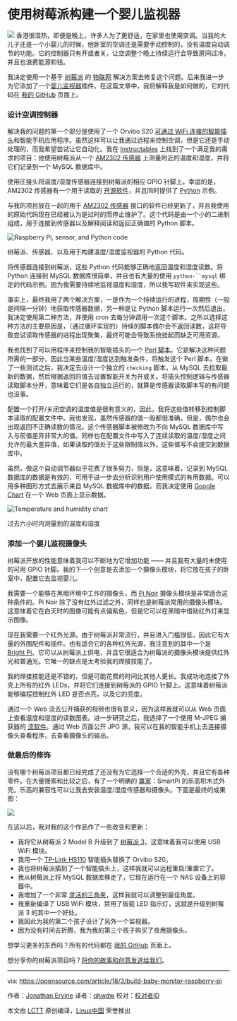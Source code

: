 使用树莓派构建一个婴儿监视器
======

![](https://opensource.com/sites/default/files/styles/image-full-size/public/lead-images/baby-chick-egg.png?itok=RcFfqdbA)
香港很湿热，即便是晚上，许多人为了更舒适，在家里也使用空调。当我的大儿子还是一个小婴儿的时候，他卧室的空调还是需要手动控制的，没有温度自动调节的功能。它的控制器只有开或者关，让空调整个晚上持续运行会导致房间过冷，并且也浪费能源和钱。

我决定使用一个基于 [树莓派][2] 的 [物联网][1] 解决方案去修复这个问题。后来我进一步为它添加了一个[婴儿监视器][3]插件。在这篇文章中，我将解释我是如何做的，它的代码在 [我的 GitHub][4] 页面上。

### 设计空调控制器

解决我的问题的第一个部分是使用了一个 Orvibo S20 [可通过 WiFi 连接的智能插头][5]和智能手机应用程序。虽然这样可以让我通过远程来控制空调，但是它还是手动处理的，而我希望尝试让它自动化。我在 [Instructables][6] 上找到了一个满足我的需求的项目：他使用树莓派从一个 [AM2302 传感器][7] 上测量附近的温度和湿度，并将它们记录到一个 MySQL 数据库中。

使用圧接头将温度/湿度传感器连接到树莓派的相应 GPIO 针脚上。幸运的是，AM2302 传感器有一个用于读取的 [开源软件][8]，并且同时提供了 [Python][9] 示例。

与我的项目放在一起的用于 [AM2302 传感器][10] 接口的软件已经更新了，并且我使用的原始代码现在已经被认为是过时的而停止维护了。这个代码是由一个小的二进制组成，用于连接到传感器以及解释阅读和返回正确值的 Python 脚本。

![Raspberry Pi, sensor, and Python code][12]

树莓派、传感器、以及用于构建温度/湿度监视器的 Python 代码。

将传感器连接到树莓派，这些 Python 代码能够正确地返回温度和湿度读数。将 Python 连接到 MySQL 数据库很简单，并且也有大量的使用 `python-``mysql`  绑定的代码示例。因为我需要持续地监视温度和湿度，所以我写软件来实现这些。

事实上，最终我用了两个解决方案，一是作为一个持续运行的进程，周期性（一般是间隔一分钟）地获取传感器数据，另一种是让 Python 脚本运行一次然后退出。我决定使用第二种方法，并使用 cron 去每分钟调用一次这个脚本。之所以选择这种方法的主要原因是，（通过循环实现的）持续的脚本偶尔会不返回读数，这将导致尝试读取传感器的进程出现聚集，最终可能会导致系统挂起而缺乏可用资源。

我也找到了可以用程序来控制我的智能插头的一个 [Perl 脚本][13]。它是解决这种问题所需的一部分，因此当某些温度/湿度达到触发条件，将触发这个 Perl 脚本。在做了一些测试之后，我决定去设计一个独立的 `checking` 脚本，从 MySQL 去拉取最新的数据，然后根据返回的值去设置智能开关为开或关。将插头控制逻辑与传感器读取脚本分开，意味着它们是各自独立运行的，就算是传感器读取脚本写的有问题也没事。

配置一个打开/关闭空调的温度值是很有意义的，因此，我将这些值转移到控制脚本读取的配置文件中。我也发现，虽然传感器的值一般都很准确，但是，偶尔也会出现返回不正确读数的情况。这个传感器脚本被修改为不向 MySQL 数据库中写入与前值差异非常大的值。同样也在配置文件中写入了连续读取的温度/湿度之间允许的最大差异值，如果读取的值处于这些限制值以外，这些值写不会提交到数据库中。

虽然，做这个自动调节器似乎花费了很多努力，但是，这意味着，记录到 MySQL 数据库的数据是有效的、可用于进一步去分析识别用户使用模式的有用数据。可以用多种图形方式去展示来自 MySQL 数据库中的数据，而我决定使用 [Google Chart][14] 在一个 Web 页面上显示数据。

![Temperature and humidity chart][16]

过去六小时内测量到的温度和湿度

### 添加一个婴儿监视摄像头

树莓派开放的性能意味着我可以不断地为它增加功能 —— 并且我有大量的未使用的可用 GPIO 针脚。我的下一个创意是去添加一个摄像头模块，将它放在孩子的卧室中，配置它去监视婴儿。

我需要一个能够在黑暗环境中工作的摄像头，而 [Pi Noir][17] 摄像头模块是非常适合这种条件的。Pi Noir 除了没有红外过滤之外，同样也是树莓派常用的摄像头模块。这意味着它在白天时的图像可能有点偏紫色，但是它可以在黑暗中借助红外灯来显示图像。

现在我需要一个红外光源。由于树莓派非常流行，并且进入门槛很低，因此它有大量的外围配件和插件。也有适合它的各种红外光源，我注意到的其中一个是 [Bright Pi][18]。它可以从树莓派上供电，并且它很适合为树莓派的摄像头模块提供红外光和普通光。它唯一的缺点是太考验我的焊接技能了。

我的焊接技能还是不错的，但是可能花费的时间比其他人更长。我成功地连接了外壳上所有的红外 LEDs，并将它们连接到树莓派的 GPIO 针脚上。这意味着树莓派能够编程控制红外 LED 是否点亮，以及它的亮度。

通过一个 Web 流去公开捕获的视频也很有意义，因为这样我就可以从 Web 页面上查看温度和湿度的读数图表。进一步研究之后，我选择了一个使用 M-JPEG 捕获器的 [流软件][19]。通过 Web 页面公开 JPG 源，我可以在我的智能手机上去连接摄像头查看程序，去查看摄像头的输出。

### 做最后的修饰

没有哪个树莓派项目都已经完成了还没有为它选择一个合适的外壳，并且它有各种零件。在大量搜索和比较之后，有了一个明确的 [赢家][20]：SmartPi 的乐高积木式外壳。乐高的兼容性可以让我去安装温度/湿度传感器和摄像头。下面是最终的成果图：

![](https://opensource.com/sites/default/files/styles/panopoly_image_original/public/u128651/pibabymonitor_case.png?itok=_ofyN73a)

在这以后，我对我的这个作品作了一些改变和更新：

  * 我将它从树莓派 2 Model B 升级到了 [树莓派 3][21]，这意味着我可以使用 USB WiFi 模块。
  * 我用一个 [TP-Link HS110][22] 智能插头替换了 Orvibo S20。
  * 我也将树莓派插到了一个智能插头上，这样我就可以远程重启/重置它了。
  * 我从树莓派上将 MySQL 数据库移走了，它现在运行在一个 NAS 设备上的容器中。
  * 我增加了一个非常 [灵活的三角夹][23]，这样我就可以调整到最佳角度。
  * 我重新编译了 USB WiFi 模块，禁用了板载 LED 指示灯，这就是升级到树莓派 3 的其中一个好处。
  * 我因此为我的第二个孩子设计了另外一个监视器。
  * 因为没有时间去折腾，我为我的第三个孩子购买了夜用摄像头。



想学习更多的东西吗？所有的代码都在 [我的 GitHub][4] 页面上。

想分享你的树莓派项目吗？[将你的故事和创意发送给我们][24]。

--------------------------------------------------------------------------------

via: https://opensource.com/article/18/3/build-baby-monitor-raspberry-pi

作者：[Jonathan Ervine][a]
译者：[qhwdw](https://github.com/qhwdw)
校对：[校对者ID](https://github.com/校对者ID)

本文由 [LCTT](https://github.com/LCTT/TranslateProject) 原创编译，[Linux中国](https://linux.cn/) 荣誉推出

[a]:https://opensource.com/users/jervine
[1]:https://opensource.com/tags/internet-things
[2]:https://opensource.com/tags/raspberry-pi
[3]:https://opensource.com/article/17/9/gonimo
[4]:https://github.com/jervine/rpi-temp-humid-monitor
[5]:https://www.amazon.co.uk/marsboy-S20-Automation-Control-Smartphone/dp/B01LXKPUDK/ref=sr_1_1/258-6082934-2585109?ie=UTF8&amp;qid=1520578769&amp;sr=8-1&amp;keywords=orvibo+s20
[6]:http://www.instructables.com/id/Raspberry-Pi-Temperature-Humidity-Network-Monitor/
[7]:https://www.adafruit.com/product/393
[8]:https://github.com/adafruit/Adafruit_Python_DHT
[9]:https://opensource.com/tags/python
[10]:https://github.com/adafruit/Adafruit-Raspberry-Pi-Python-Code/tree/legacy/Adafruit_DHT_Driver_Python
[11]:/file/390916
[12]:https://opensource.com/sites/default/files/styles/panopoly_image_original/public/u128651/pibabymonitor_materials.png?itok=2w03CdKM "Raspberry Pi, sensor, and Python code"
[13]:https://github.com/franc-carter/bauhn-wifi
[14]:https://developers.google.com/chart/
[15]:/file/390876
[16]:https://opensource.com/sites/default/files/styles/panopoly_image_original/public/u128651/pibabymonitor_temp-humidity.png?itok=2jqtQU0x "Temperature and humidity chart"
[17]:https://www.raspberrypi.org/products/pi-noir-camera-v2/
[18]:https://www.pi-supply.com/product/bright-pi-bright-white-ir-camera-light-raspberry-pi/
[19]:https://elinux.org/RPi-Cam-Web-Interface
[20]:https://smarticase.com/collections/all/products/smartipi-kit-3
[21]:https://opensource.com/article/18/3/raspberry-pi-3b-model-news
[22]:https://www.tp-link.com/uk/products/details/cat-5258_HS110.html
[23]:https://www.amazon.com/Flexpod-Flexible-Tripod-Discontinued-Manufacturer/dp/B000JC8WYA
[24]:http://opensource.com/story
